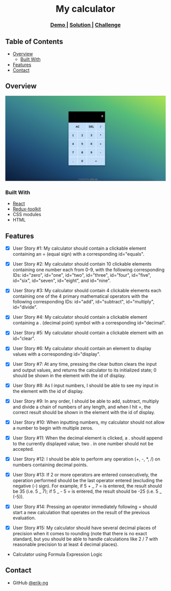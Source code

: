 <h1 align="center">My calculator</h1>

<div align="center">
  <h3>
    <a href="https://peaceful-cannoli-e8ddc4.netlify.app/">
      Demo
    </a>
    <span> | </span>
    <a href="https://github.com/erik-ng-3006/country-quiz-app">
      Solution
    </a>
    <span> | </span>
    <a href="https://www.freecodecamp.org/learn/front-end-development-libraries/front-end-development-libraries-projects/build-a-javascript-calculator">
      Challenge
    </a>
  </h3>
</div>

<!-- TABLE OF CONTENTS -->

## Table of Contents

-   [Overview](#overview)
    -   [Built With](#built-with)
-   [Features](#features)
-   [Contact](#contact)

<!-- OVERVIEW -->

## Overview

![screenshot](https://github.com/erik-ng-3006/my-calculator/blob/main/public/Screenshot.png)

### Built With

<!-- This section should list any major frameworks that you built your project using. Here are a few examples.-->

-   [React](https://reactjs.org/)
-   [Redux-toolkit](https://redux-toolkit.js.org/)
-   CSS modules
-   HTML

## Features

-   [x] User Story #1: My calculator should contain a clickable element containing an = (equal sign) with a corresponding id="equals".

-   [x] User Story #2: My calculator should contain 10 clickable elements containing one number each from 0-9, with the following corresponding IDs: id="zero", id="one", id="two", id="three", id="four", id="five", id="six", id="seven", id="eight", and id="nine".

-   [x] User Story #3: My calculator should contain 4 clickable elements each containing one of the 4 primary mathematical operators with the following corresponding IDs: id="add", id="subtract", id="multiply", id="divide".

-   [x] User Story #4: My calculator should contain a clickable element containing a . (decimal point) symbol with a corresponding id="decimal".

-   [x] User Story #5: My calculator should contain a clickable element with an id="clear".

-   [x] User Story #6: My calculator should contain an element to display values with a corresponding id="display".

-   [x] User Story #7: At any time, pressing the clear button clears the input and output values, and returns the calculator to its initialized state; 0 should be shown in the element with the id of display.

-   [x] User Story #8: As I input numbers, I should be able to see my input in the element with the id of display.

-   [x] User Story #9: In any order, I should be able to add, subtract, multiply and divide a chain of numbers of any length, and when I hit =, the correct result should be shown in the element with the id of display.

-   [x] User Story #10: When inputting numbers, my calculator should not allow a number to begin with multiple zeros.

-   [x] User Story #11: When the decimal element is clicked, a . should append to the currently displayed value; two . in one number should not be accepted.

-   [x] User Story #12: I should be able to perform any operation (+, -, \*, /) on numbers containing decimal points.

-   [x] User Story #13: If 2 or more operators are entered consecutively, the operation performed should be the last operator entered (excluding the negative (-) sign). For example, if 5 + _ 7 = is entered, the result should be 35 (i.e. 5 _ 7); if 5 _ - 5 = is entered, the result should be -25 (i.e. 5 _ (-5)).

-   [x] User Story #14: Pressing an operator immediately following = should start a new calculation that operates on the result of the previous evaluation.

-   [x] User Story #15: My calculator should have several decimal places of precision when it comes to rounding (note that there is no exact standard, but you should be able to handle calculations like 2 / 7 with reasonable precision to at least 4 decimal places).

-   Calculator using Formula Expression Logic

## Contact

-   GitHub [@erik-ng](https://github.com/erik-ng-3006/to-do-list)
